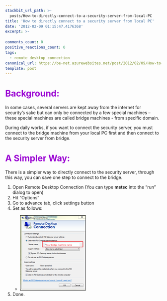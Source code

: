 ```yaml
---
stackbit_url_path: >-
  posts/How-to-directly-connect-to-a-security-server-from-local-PC
title: 'How to directly connect to a security server from local PC'
date: '2012-02-09 01:15:47.4176368'
excerpt: >-
  
comments_count: 0
positive_reactions_count: 0
tags: 
  - remote desktop connection
canonical_url: https://be-net.azurewebsites.net/post/2012/02/09/How-to-directly-connect-to-a-security-server-from-local-PC
template: post
---
```

<h1><font style="font-weight: bold" color="#9b00d3">Background:</font></h1>  <p>In some cases, several servers are kept away from the internet for security’s sake but can only be connected by a few special machines – these special machines are called bridge machines - from specific domain. </p>  <p>During daily works, if you want to connect the security server, you must connect to the bridge machine from your local PC first and then connect to the security server from bridge.</p>  <h1><font style="font-weight: bold" color="#9b00d3">A Simpler Way:</font></h1>  <p>There is a simpler way to directly connect to the security server, through this way, you can save one step to connect to the bridge.</p>  <ol>   <li>Open Remote Desktop Connection (You can type <strong>mstsc</strong> into the “run” dialog to open)</li>    <li>Hit “Options”</li>    <li>Go to advance tab, click settings button</li>    <li>Set as follows: </li>    <ul>     <li><a href="https://raw.githubusercontent.com/Jeff-Tian/blogengine.net/master/Source/BlogEngine/BlogEngine.NET/App_Data/files/image_440.png"><img style="background-image: none; border-bottom: 0px; border-left: 0px; margin: 0px 10px 0px 0px; padding-left: 0px; padding-right: 0px; display: inline; border-top: 0px; border-right: 0px; padding-top: 0px" title="How to directly connect to a security server from local PC" border="0" alt="How to directly connect to a security server from local PC" src="https://raw.githubusercontent.com/Jeff-Tian/blogengine.net/master/Source/BlogEngine/BlogEngine.NET/App_Data/files/image_thumb_173.png" width="211" height="242" /></a></li>   </ul>    <li>Done.</li> </ol>